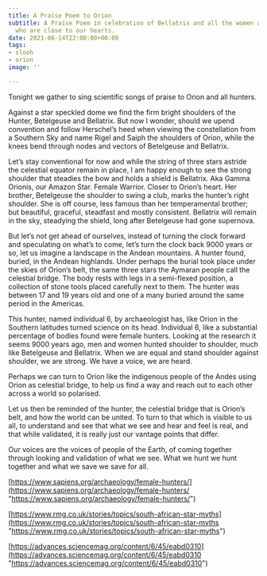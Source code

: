 ```yaml
---
title: A Praise Poem to Orion
subtitle: A Praise Poem in celebration of Bellatrix and all the women and hunters,
  who are close to our hearts.
date: 2021-06-14T22:00:00+00:00
tags:
- slooh
- orion
image: ''

---
```

Tonight we gather to sing scientific songs of praise to Orion and all hunters.

Against a star speckled dome we find the firm bright shoulders of the Hunter, Betelgeuse and Bellatrix. But now I wonder, should we upend convention and follow Herschel’s heed when viewing the constellation from a Southern Sky and name Rigel and Saiph the shoulders of Orion, while the knees bend through nodes and vectors of Betelgeuse and Bellatrix.

Let’s stay conventional for now and while the string of three stars astride the celestial equator remain in place, I am happy enough to see the strong shoulder that steadies the bow and holds a shield is Bellatrix. Aka Gamma Orionis, our Amazon Star. Female Warrior. Closer to Orion’s heart. Her brother, Betelgeuse the shoulder to swing a club, marks the hunter’s right shoulder. She is off course, less famous than her temperamental brother; but beautiful, graceful, steadfast and mostly consistent. Bellatrix will remain in the sky, steadying the shield, long after Betelgeuse had gone supernova.

But let’s not get ahead of ourselves, instead of turning the clock forward and speculating on what’s to come, let’s turn the clock back 9000 years or so, let us imagine a landscape in the Andean mountains. A hunter found, buried, in the Andean highlands. Under perhaps the burial took place under the skies of Orion’s belt, the same three stars the Aymaran people call the celestial bridge. The body rests with legs in a semi-flexed position, a collection of stone tools placed carefully next to them. The hunter was between 17 and 19 years old and one of a many buried around the same period in the Americas.

This hunter, named individual 6, by archaeologist has, like Orion in the Southern latitudes turned science on its head. Individual 6, like a substantial percentage of bodies found were female hunters. Looking at the research it seems 9000 years ago, men and women hunted shoulder to shoulder, much like Betelgeuse and Bellatrix. When we are equal and stand shoulder against shoulder, we are strong. We have a voice, we are heard.

Perhaps we can turn to Orion like the indigenous people of the Andes using Orion as celestial bridge, to help us find a way and reach out to each other across a world so polarised.

Let us then be reminded of the hunter, the celestial bridge that is Orion’s belt, and how the world can be united. To turn to that which is visible to us all, to understand and see that what we see and hear and feel is real, and that while validated, it is really just our vantage points that differ.

Our voices are the voices of people of the Earth, of coming together through looking and validation of what we see. What we hunt we hunt together and what we save we save for all.

[https://www.sapiens.org/archaeology/female-hunters/](https://www.sapiens.org/archaeology/female-hunters/ "https://www.sapiens.org/archaeology/female-hunters/")

[https://www.rmg.co.uk/stories/topics/south-african-star-myths](https://www.rmg.co.uk/stories/topics/south-african-star-myths "https://www.rmg.co.uk/stories/topics/south-african-star-myths")

[https://advances.sciencemag.org/content/6/45/eabd0310](https://advances.sciencemag.org/content/6/45/eabd0310 "https://advances.sciencemag.org/content/6/45/eabd0310")